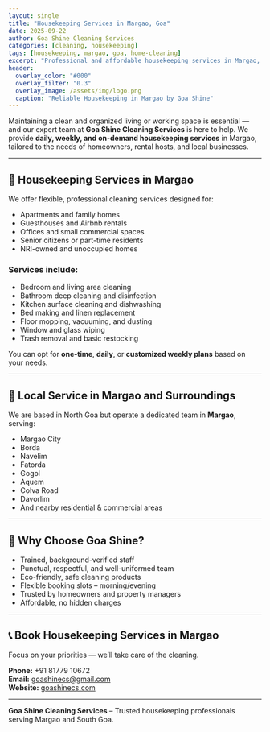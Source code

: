 ```yaml
---
layout: single
title: "Housekeeping Services in Margao, Goa"
date: 2025-09-22
author: Goa Shine Cleaning Services
categories: [cleaning, housekeeping]
tags: [housekeeping, margao, goa, home-cleaning]
excerpt: "Professional and affordable housekeeping services in Margao, Goa for homes, rentals, and businesses."
header:
  overlay_color: "#000"
  overlay_filter: "0.3"
  overlay_image: /assets/img/logo.png
  caption: "Reliable Housekeeping in Margao by Goa Shine"
---
```


Maintaining a clean and organized living or working space is essential — and our expert team at **Goa Shine Cleaning Services** is here to help. We provide **daily, weekly, and on-demand housekeeping services** in Margao, tailored to the needs of homeowners, rental hosts, and local businesses.

---

## 🧹 Housekeeping Services in Margao

We offer flexible, professional cleaning services designed for:

- Apartments and family homes  
- Guesthouses and Airbnb rentals  
- Offices and small commercial spaces  
- Senior citizens or part-time residents  
- NRI-owned and unoccupied homes  

### Services include:
- Bedroom and living area cleaning  
- Bathroom deep cleaning and disinfection  
- Kitchen surface cleaning and dishwashing  
- Bed making and linen replacement  
- Floor mopping, vacuuming, and dusting  
- Window and glass wiping  
- Trash removal and basic restocking

You can opt for **one-time**, **daily**, or **customized weekly plans** based on your needs.

---

## 📍 Local Service in Margao and Surroundings

We are based in North Goa but operate a dedicated team in **Margao**, serving:

- Margao City  
- Borda  
- Navelim  
- Fatorda  
- Gogol  
- Aquem  
- Colva Road  
- Davorlim  
- And nearby residential & commercial areas

---

## 🧼 Why Choose Goa Shine?

- Trained, background-verified staff  
- Punctual, respectful, and well-uniformed team  
- Eco-friendly, safe cleaning products  
- Flexible booking slots – morning/evening  
- Trusted by homeowners and property managers  
- Affordable, no hidden charges

---

## 📞 Book Housekeeping Services in Margao

Focus on your priorities — we’ll take care of the cleaning.

**Phone:** +91 81779 10672  
**Email:** [goashinecs@gmail.com](mailto:goashinecs@gmail.com)  
**Website:** [goashinecs.com](https://goashinecs.com)

---

**Goa Shine Cleaning Services** – Trusted housekeeping professionals serving Margao and South Goa.
